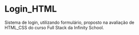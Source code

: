 # Login_HTML
Sistema de login, utilizando formulário, proposto na avaliação de HTML_CSS do curso Full Stack da Infinity School.
